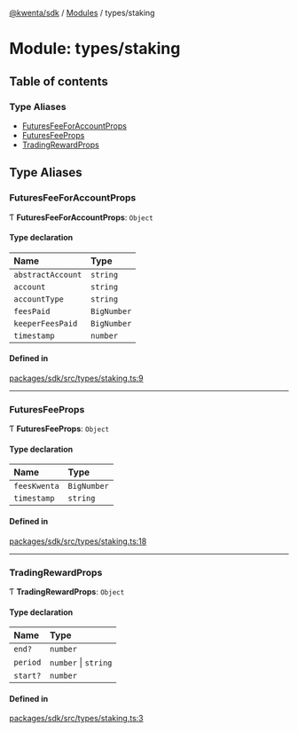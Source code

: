 [@kwenta/sdk](../README.md) / [Modules](../modules.md) / types/staking

# Module: types/staking

## Table of contents

### Type Aliases

- [FuturesFeeForAccountProps](types_staking.md#futuresfeeforaccountprops)
- [FuturesFeeProps](types_staking.md#futuresfeeprops)
- [TradingRewardProps](types_staking.md#tradingrewardprops)

## Type Aliases

### FuturesFeeForAccountProps

Ƭ **FuturesFeeForAccountProps**: `Object`

#### Type declaration

| Name | Type |
| :------ | :------ |
| `abstractAccount` | `string` |
| `account` | `string` |
| `accountType` | `string` |
| `feesPaid` | `BigNumber` |
| `keeperFeesPaid` | `BigNumber` |
| `timestamp` | `number` |

#### Defined in

[packages/sdk/src/types/staking.ts:9](https://github.com/Kwenta/kwenta/blob/84039a5ef/packages/sdk/src/types/staking.ts#L9)

___

### FuturesFeeProps

Ƭ **FuturesFeeProps**: `Object`

#### Type declaration

| Name | Type |
| :------ | :------ |
| `feesKwenta` | `BigNumber` |
| `timestamp` | `string` |

#### Defined in

[packages/sdk/src/types/staking.ts:18](https://github.com/Kwenta/kwenta/blob/84039a5ef/packages/sdk/src/types/staking.ts#L18)

___

### TradingRewardProps

Ƭ **TradingRewardProps**: `Object`

#### Type declaration

| Name | Type |
| :------ | :------ |
| `end?` | `number` |
| `period` | `number` \| `string` |
| `start?` | `number` |

#### Defined in

[packages/sdk/src/types/staking.ts:3](https://github.com/Kwenta/kwenta/blob/84039a5ef/packages/sdk/src/types/staking.ts#L3)
